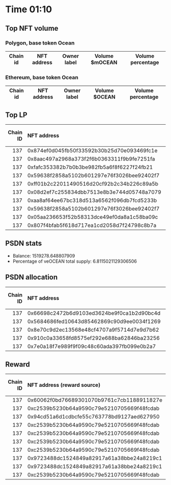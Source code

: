# Time 01:10
## Top NFT volume
### Polygon, base token Ocean
| Chain id   | NFT address   | Owner label   | Volume $mOCEAN   | Volume percentage   |
|------------|---------------|---------------|------------------|---------------------|

### Ethereum, base token Ocean
| Chain id   | NFT address   | Owner label   | Volume $OCEAN   | Volume percentage   |
|------------|---------------|---------------|-----------------|---------------------|

## Top LP
|   Chain ID | NFT address                                | LP address   |   Allocation (veOCEAN) |   Percent of its balance | LP label   |
|-----------:|:-------------------------------------------|:-------------|-----------------------:|-------------------------:|:-----------|
|        137 | 0x874ef0d045fb50f33592b30b25d70e093469fc1e | 0x8978be1b   |               136028   |                   0.3    | wallet_5   |
|        137 | 0x8aac497a2968a373f2f6b0363311f9b9fe7251fa | 0x663052ad   |               125814   |                   0.25   | wallet_3   |
|        137 | 0xfafc353382b7b0b3be982fb5a6f8f6227f24fb21 | 0x663052ad   |               125814   |                   0.25   | wallet_3   |
|        137 | 0x59638f2858a5102b601297e76f3026bee92402f7 | 0xf062d1b3   |               100829   |                   0.4    | wallet_8   |
|        137 | 0xff01b2c22011490516d20cf92b2c34b226c89a5b | 0x663052ad   |               100651   |                   0.2    | wallet_3   |
|        137 | 0x08d2ef7c255834dbb7513e8b3e744d05748a7079 | 0xc2edf07f   |                91951.1 |                   0.6    | unknown    |
|        137 | 0xaa8af64ee67bc318d513a6562f096db7fcd5233b | 0x8978be1b   |                90685.4 |                   0.2    | wallet_5   |
|        137 | 0x59638f2858a5102b601297e76f3026bee92402f7 | 0x8978be1b   |                90685.4 |                   0.2    | wallet_5   |
|        137 | 0x05aa236653f52b58313dce49ef0da8a1c58ba09c | 0xf0a88025   |                88245.2 |                   0.1462 | wallet_1   |
|        137 | 0x807f4bfab5f618d717ea1cd2058d7f24798c8b7a | 0xf0a88025   |                88245.2 |                   0.1462 | wallet_1   |

## PSDN stats
- Balance: 1519278.648807909
- Percentage of veOCEAN total supply: 6.8115021129306506
## PSDN allocation
|   Chain ID | NFT address                                |   Allocation (veOCEAN) |   Percent of its balance |
|-----------:|:-------------------------------------------|-----------------------:|-------------------------:|
|        137 | 0x66698c2472b6d9103ed3624be9f0ca1b2d90bc4d |                82952.6 |                   0.0546 |
|        137 | 0x5684686fed10643d85462869c90d9ee0034f1269 |                82648.8 |                   0.0544 |
|        137 | 0x8e70c9d2ec13568e48cf4707a9f5714d7e9d7b62 |                82648.8 |                   0.0544 |
|        137 | 0x910c0a33658fd8575ef292e688ba62846ba23256 |                82648.8 |                   0.0544 |
|        137 | 0x7e0a18f7e989f9f09c48c60ada397fb099e0b2a7 |                82648.8 |                   0.0544 |

## Reward
|   Chain ID | NFT address (reward source)                | LP address   |   Reward amount (OCEAN) |   LP label |
|-----------:|:-------------------------------------------|:-------------|------------------------:|-----------:|
|        137 | 0x60062f0bd76689301070b9761c7cb1188911827e | 0xf2f98a98   |              0.170796   |        nan |
|        137 | 0xc2539b5230b64a9590c79e5210705669f48fcdab | 0xa911ccf5   |              0.0891445  |        nan |
|        137 | 0x94cd51a6d1cdbcfe55c763778bd9127aed627950 | 0xf2f98a98   |              0.013149   |        nan |
|        137 | 0xc2539b5230b64a9590c79e5210705669f48fcdab | 0x4f5c068a   |              0.00901229 |        nan |
|        137 | 0xc2539b5230b64a9590c79e5210705669f48fcdab | 0x2017ade0   |              0.00406115 |        nan |
|        137 | 0xc2539b5230b64a9590c79e5210705669f48fcdab | 0x5345ff51   |              0.00396088 |        nan |
|        137 | 0xc2539b5230b64a9590c79e5210705669f48fcdab | 0x44091f0b   |              0.00334079 |        nan |
|        137 | 0x9723488dc1524849a82917a61a38bbe24a8219c1 | 0x5cdc664b   |              0.00231264 |        nan |
|        137 | 0x9723488dc1524849a82917a61a38bbe24a8219c1 | 0xfefe7420   |              0.00229739 |        nan |
|        137 | 0xc2539b5230b64a9590c79e5210705669f48fcdab | 0xb2937626   |              0.00224405 |        nan |
